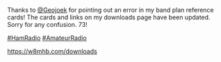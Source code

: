 Thanks to <span class="h-card" translate="no">[@<span>Geojoek</span>](https://mastodon.hams.social/@Geojoek)</span> for pointing out an error in my band plan reference cards! The cards and links on my downloads page have been updated. Sorry for any confusion. 73!

[\#<span>HamRadio</span>](https://social.lol/tags/HamRadio) [\#<span>AmateurRadio</span>](https://social.lol/tags/AmateurRadio)

[<span class="invisible">https://</span><span class="">w8mhb.com/downloads</span><span class="invisible"></span>](https://w8mhb.com/downloads)